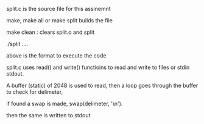 split.c is the source file for this assinemnt

make, make all or make split builds the file 

make clean : clears split.o and split
 
./split <delimiter> <file> <file> ....

above is the format to execute the code

split.c uses read() and write() functioins to read and write to files or stdin stdout.

A buffer (static) of 2048 is used to read, then a loop goes through the buffer to check for delimeter,

if found a swap is made, swap(delimeter, '\n').

then the same is written to stdout


